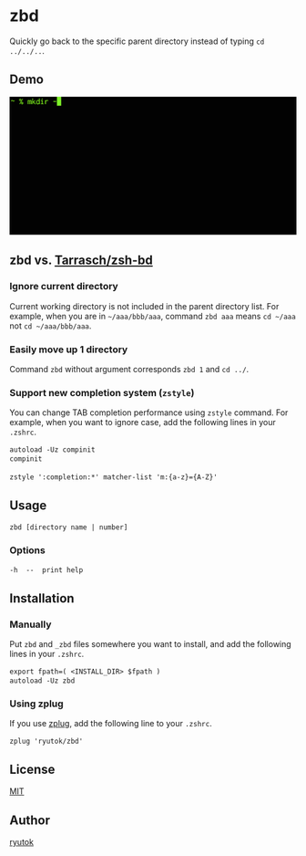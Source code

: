 # zbd

Quickly go back to the specific parent directory instead of typing `cd ../../..`.


## Demo
![GIF animation](demo.gif)


## zbd vs. [Tarrasch/zsh-bd](https://github.com/Tarrasch/zsh-bd)
### Ignore current directory
Current working directory is not included in the parent directory list.
For example, when you are in `~/aaa/bbb/aaa`, command `zbd aaa` means `cd ~/aaa` not `cd ~/aaa/bbb/aaa`.

### Easily move up 1 directory
Command `zbd` without argument corresponds `zbd 1` and `cd ../`.

### Support new completion system (`zstyle`)
You can change TAB completion performance using `zstyle` command.
For example, when you want to ignore case, add the following lines in your `.zshrc`.

```
autoload -Uz compinit
compinit

zstyle ':completion:*' matcher-list 'm:{a-z}={A-Z}'
```


## Usage

    zbd [directory name | number]

### Options

    -h  --  print help


## Installation
### Manually
Put `zbd` and `_zbd` files somewhere you want to install, and add the following lines in your `.zshrc`.

```
export fpath=( <INSTALL_DIR> $fpath )
autoload -Uz zbd
```

### Using zplug
If you use [zplug](https://github.com/zplug/zplug), add the following line to your `.zshrc`.

```
zplug 'ryutok/zbd'
```


## License
[MIT](https://github.com/ryutok/zbd/blob/master/LICENSE)


## Author
[ryutok](https://github.com/ryutok)
